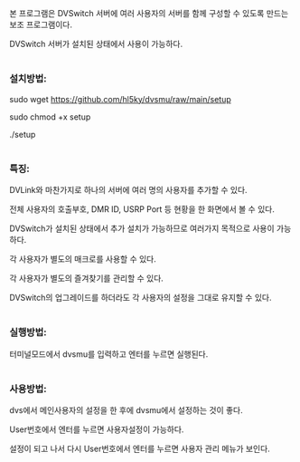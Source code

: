 본 프로그램은 DVSwitch 서버에 여러 사용자의 서버를 함께 구성할 수 있도록 만드는 보조 프로그램이다.

DVSwitch 서버가 설치된 상태에서 사용이 가능하다.
#
### 설치방법:
  sudo wget https://github.com/hl5ky/dvsmu/raw/main/setup
  
  sudo chmod +x setup
  
  ./setup
#
### 특징:
  DVLink와 마찬가지로 하나의 서버에 여러 명의 사용자를 추가할 수 있다. 
  
  전체 사용자의 호출부호, DMR ID, USRP Port 등 현황을 한 화면에서 볼 수 있다.
  
  DVSwitch가 설치된 상태에서 추가 설치가 가능하므로 여러가지 목적으로 사용이 가능하다.
  
  각 사용자가 별도의 매크로를 사용할 수 있다.
  
  각 사용자가 별도의 즐겨찾기를 관리할 수 있다.
  
  DVSwitch의 업그레이드를 하더라도 각 사용자의 설정을 그대로 유지할 수 있다.
#
### 실행방법:
  터미널모드에서 dvsmu를 입력하고 엔터를 누르면 실행된다.
#
### 사용방법:
  dvs에서 메인사용자의 설정을 한 후에 dvsmu에서 설정하는 것이 좋다.
  
  User번호에서 엔터를 누르면 사용자설정이 가능하다.
  
  설정이 되고 나서 다시 User번호에서 엔터를 누르면 사용자 관리 메뉴가 보인다.
  
